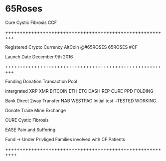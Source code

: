 # 65Roses
Cure Cystic Fibrosis CCF

+++++++++++++++++++++++++++++++++++++++++++++++++++++++++

Registered Crypto Currency AltCoin @#65ROSES 65ROSES #CF

Launch Date December 9th 2016

+++++++++++++++++++++++++++++++++++++++++++++++++++++++++

Funding Donation Transaction Pool

Intergrated XRP XMR BITCOIN ETH ETC DASH REP CURE PPD FOLDING

Bank Direct 2way Transfer NAB WESTPAC Initial test ::TESTED WORKING.

Donate Trade Mine Exchange

CURE Cystic Fibrosis 

EASE Pain and Suffering

Fund -> Under Privliged Families involved with CF Patients


++++++++++++++++++++++++++++++++++++++++++++++++++++++++++

